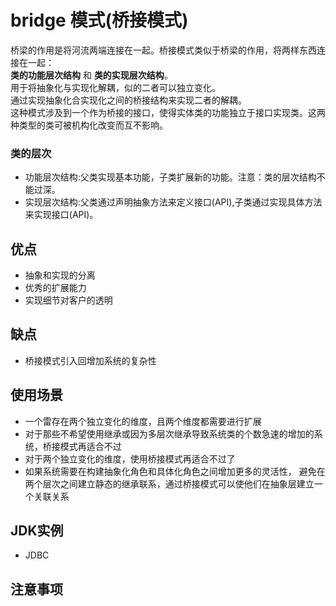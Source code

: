 # bridge 模式(桥接模式)
桥梁的作用是将河流两端连接在一起。桥接模式类似于桥梁的作用，将两样东西连接在一起：  
__类的功能层次结构__ 和 __类的实现层次结构__。   
用于将抽象化与实现化解耦，似的二者可以独立变化。  
通过实现抽象化合实现化之间的桥接结构来实现二者的解耦。  
这种模式涉及到一个作为桥接的接口，使得实体类的功能独立于接口实现类。这两种类型的类可被机构化改变而互不影响。  
### 类的层次
- 功能层次结构:父类实现基本功能，子类扩展新的功能。注意：类的层次结构不能过深。
- 实现层次结构:父类通过声明抽象方法来定义接口(API),子类通过实现具体方法来实现接口(API)。
## 优点
- 抽象和实现的分离
- 优秀的扩展能力
- 实现细节对客户的透明
## 缺点
- 桥接模式引入回增加系统的复杂性
## 使用场景
- 一个雷存在两个独立变化的维度，且两个维度都需要进行扩展
- 对于那些不希望使用继承或因为多层次继承导致系统类的个数急速的增加的系统，桥接模式再适合不过
- 对于两个独立变化的维度，使用桥接模式再适合不过了
-  如果系统需要在构建抽象化角色和具体化角色之间增加更多的灵活性，
避免在两个层次之间建立静态的继承联系，通过桥接模式可以使他们在抽象层建立一个关联关系
## JDK实例
- JDBC
## 注意事项
